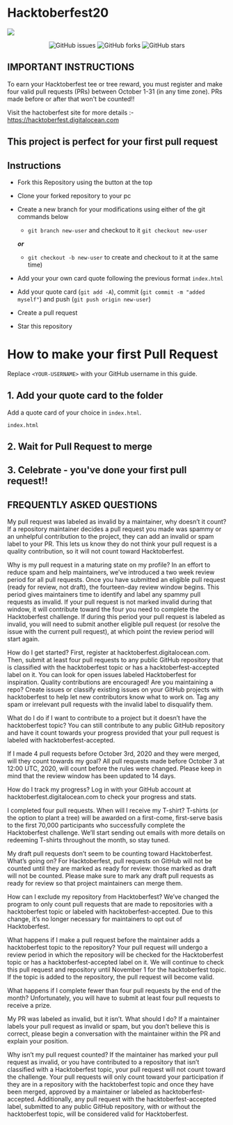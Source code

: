 # Hacktoberfest20

<img align="center" src="https://raw.githubusercontent.com/j-kon/hacktoberfest20/c06fda39d68f0ead75b7099d130a8fa0bf02a514/images/hack.svg">

<p align="center">
   <img alt="GitHub issues" src="https://img.shields.io/github/issues/j-kon/hacktoberfest20"></a>
   <img alt="GitHub forks" src="https://img.shields.io/github/issues/j-kon/hacktoberfest20"></a>
   <img alt="GitHub stars" src="https://img.shields.io/github/stars/j-kon/hacktoberfest20"></a>
</p>

## IMPORTANT INSTRUCTIONS
To earn your Hacktoberfest tee or tree reward, you must register and make four valid pull requests (PRs) between October 1-31 (in any time zone). PRs made before or after that won't be counted!!

Visit the hactoberfest site for more details :- https://hacktoberfest.digitalocean.com


## This project is perfect for your first pull request

## Instructions

- Fork this Repository using the button at the top
- Clone your forked repository to your pc
- Create a new branch for your modifications using either of the git commands below 
    - `git branch new-user` and checkout to it `git checkout new-user` 
    
    ***or*** 

    - `git checkout -b new-user` to create and checkout to it at the same time)
- Add your your own card quote following the previous format `index.html`
- Add your quote card (`git add -A`), commit (`git commit -m "added myself"`) and push (`git push origin new-user`)
- Create a pull request
- Star this repository

# How to make your first Pull Request

Replace `<YOUR-USERNAME>` with your GitHub username in this guide.

## 1. Add your quote card to the folder

Add a quote card of your choice in `index.html`.

```
index.html
```


## 2. Wait for Pull Request to merge

## 3. Celebrate - you've done your first pull request!!

## FREQUENTLY ASKED QUESTIONS

My pull request was labeled as invalid by a maintainer, why doesn’t it count?
If a repository maintainer decides a pull request you made was spammy or an unhelpful contribution to the project, they can add an invalid or spam label to your PR. This lets us know they do not think your pull request is a quality contribution, so it will not count toward Hacktoberfest.

Why is my pull request in a maturing state on my profile?
In an effort to reduce spam and help maintainers, we’ve introduced a two week review period for all pull requests. Once you have submitted an eligible pull request (ready for review, not draft), the fourteen-day review window begins. This period gives maintainers time to identify and label any spammy pull requests as invalid. If your pull request is not marked invalid during that window, it will contribute toward the four you need to complete the Hacktoberfest challenge. If during this period your pull request is labeled as invalid, you will need to submit another eligible pull request (or resolve the issue with the current pull request), at which point the review period will start again.

How do I get started?
First, register at hacktoberfest.digitalocean.com. Then, submit at least four pull requests to any public GitHub repository that is classified with the hacktoberfest topic or has a hacktoberfest-accepted label on it. You can look for open issues labeled Hacktoberfest for inspiration. Quality contributions are encouraged! Are you maintaining a repo? Create issues or classify existing issues on your GitHub projects with hacktoberfest to help let new contributors know what to work on. Tag any spam or irrelevant pull requests with the invalid label to disqualify them.

What do I do if I want to contribute to a project but it doesn’t have the hacktoberfest topic?
You can still contribute to any public GitHub repository and have it count towards your progress provided that your pull request is labeled with hacktoberfest-accepted.

If I made 4 pull requests before October 3rd, 2020 and they were merged, will they count towards my goal?
All pull requests made before October 3 at 12:00 UTC, 2020, will count before the rules were changed. Please keep in mind that the review window has been updated to 14 days.

How do I track my progress?
Log in with your GitHub account at hacktoberfest.digitalocean.com to check your progress and stats.

I completed four pull requests. When will I receive my T-shirt?
T-shirts (or the option to plant a tree) will be awarded on a first-come, first-serve basis to the first 70,000 participants who successfully complete the Hacktoberfest challenge. We’ll start sending out emails with more details on redeeming T-shirts throughout the month, so stay tuned.

My draft pull requests don’t seem to be counting toward Hacktoberfest. What’s going on?
For Hacktoberfest, pull requests on GitHub will not be counted until they are marked as ready for review: those marked as draft will not be counted. Please make sure to mark any draft pull requests as ready for review so that project maintainers can merge them.

How can I exclude my repository from Hacktoberfest?
We’ve changed the program to only count pull requests that are made to repositories with a hacktoberfest topic or labeled with hacktoberfest-accepted. Due to this change, it’s no longer necessary for maintainers to opt out of Hacktoberfest.

What happens if I make a pull request before the maintainer adds a hacktoberfest topic to the repository?
Your pull request will undergo a review period in which the repository will be checked for the Hacktoberfest topic or has a hacktoberfest-accepted label on it. We will continue to check this pull request and repository until November 1 for the hacktoberfest topic. If the topic is added to the repository, the pull request will become valid.

What happens if I complete fewer than four pull requests by the end of the month?
Unfortunately, you will have to submit at least four pull requests to receive a prize.

My PR was labeled as invalid, but it isn’t. What should I do?
If a maintainer labels your pull request as invalid or spam, but you don’t believe this is correct, please begin a conversation with the maintainer within the PR and explain your position.

Why isn’t my pull request counted?
If the maintainer has marked your pull request as invalid, or you have contributed to a repository that isn’t classified with a Hacktoberfest topic, your pull request will not count toward the challenge. Your pull requests will only count toward your participation if they are in a repository with the hacktoberfest topic and once they have been merged, approved by a maintainer or labeled as hacktoberfest-accepted. Additionally, any pull request with the hacktoberfest-accepted label, submitted to any public GitHub repository, with or without the hacktoberfest topic, will be considered valid for Hacktoberfest.
